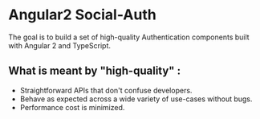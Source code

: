 # Angular2 Social-Auth

The goal is to build a set of high-quality Authentication components built with Angular 2 and TypeScript. 

## What is meant by "high-quality" : 
  * Straightforward APIs that don't confuse developers.
  * Behave as expected across a wide variety of use-cases without bugs.
  * Performance cost is minimized.
